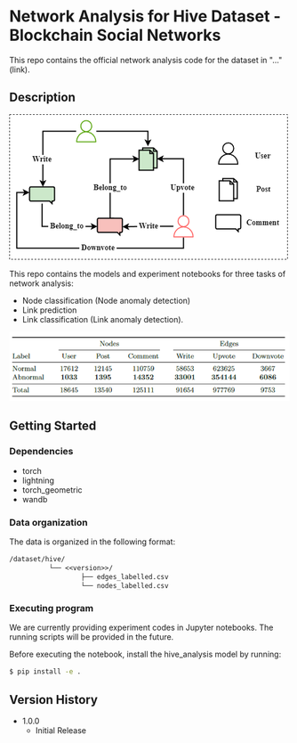 # Network Analysis for Hive Dataset - Blockchain Social Networks

This repo contains the official network analysis code for the dataset in "..." (link).

## Description



![Node_Interaction](img/Social_Structure.png)

This repo contains the models and experiment notebooks for three tasks of network analysis:
- Node classification (Node anomaly detection)
- Link prediction
- Link classification (Link anomaly detection).

![Data_Summary](img/HiveABN_summary.PNG)

## Getting Started

### Dependencies

* torch
* lightning
* torch_geometric
* wandb

### Data organization

The data is organized in the following format:

```
/dataset/hive/
          └── <<version>>/
                  ├── edges_labelled.csv
                  └── nodes_labelled.csv
```

### Executing program

We are currently providing experiment codes in Jupyter notebooks. The running scripts will be provided in the future.

Before executing the notebook, install the hive_analysis model by running:
```sh
$ pip install -e .
```

## Version History

* 1.0.0
    * Initial Release

<!-- ## License

This project is licensed under the MIT License - see the LICENSE.md file for details -->

<!-- ## Acknowledgments -->
<!-- 
Inspiration, code snippets, etc.
* [awesome-readme](https://github.com/matiassingers/awesome-readme)
* [PurpleBooth](https://gist.github.com/PurpleBooth/109311bb0361f32d87a2)
* [dbader](https://github.com/dbader/readme-template)
* [zenorocha](https://gist.github.com/zenorocha/4526327)
* [fvcproductions](https://gist.github.com/fvcproductions/1bfc2d4aecb01a834b46) -->
